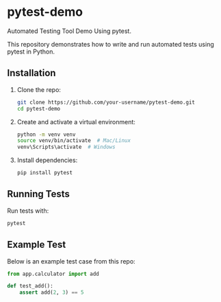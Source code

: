# pytest-demo

Automated Testing Tool Demo Using pytest.

This repository demonstrates how to write and run automated tests using pytest in Python.

## Installation

1. Clone the repo:
   ```bash
   git clone https://github.com/your-username/pytest-demo.git
   cd pytest-demo
   ```
   
2. Create and activate a virtual environment:
   ```bash
   python -m venv venv
   source venv/bin/activate  # Mac/Linux
   venv\Scripts\activate  # Windows
   ```
   
3. Install dependencies:
   ```bash
   pip install pytest
   ```

## Running Tests
Run tests with:
```bash
pytest
```

## Example Test

Below is an example test case from this repo:

```python
from app.calculator import add

def test_add():
    assert add(2, 3) == 5
```
